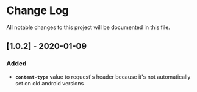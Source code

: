
# Change Log
All notable changes to this project will be documented in this file.


## [1.0.2] - 2020-01-09

### Added
- **`content-type`** value to request's header because it's not automatically set on old android versions
